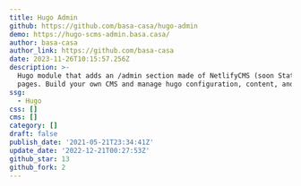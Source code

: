 ```yaml
---
title: Hugo Admin
github: https://github.com/basa-casa/hugo-admin
demo: https://hugo-scms-admin.basa.casa/
author: basa-casa
author_link: https://github.com/basa-casa
date: 2023-11-26T10:15:57.256Z
description: >-
  Hugo module that adds an /admin section made of NetlifyCMS (soon StaticJsCMS)
  pages. Build your own CMS and manage hugo configuration, content, and data.
ssg:
  - Hugo
css: []
cms: []
category: []
draft: false
publish_date: '2021-05-21T23:34:41Z'
update_date: '2022-12-21T00:27:53Z'
github_star: 13
github_fork: 2
---
```

